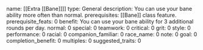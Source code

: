 name: [[Extra [[Bane]]]]
type: General
description: You can use your bane ability more often than normal.
prerequisites: [[Bane]] class feature.
prerequisite_feats: 0
benefit: You can use your bane ability for 3 additional rounds per day.
normal: 0
special: 0
teamwork: 0
critical: 0
grit: 0
style: 0
performance: 0
racial: 0
companion_familiar: 0
race_name: 0
note: 0
goal: 0
completion_benefit: 0
multiples: 0
suggested_traits: 0
